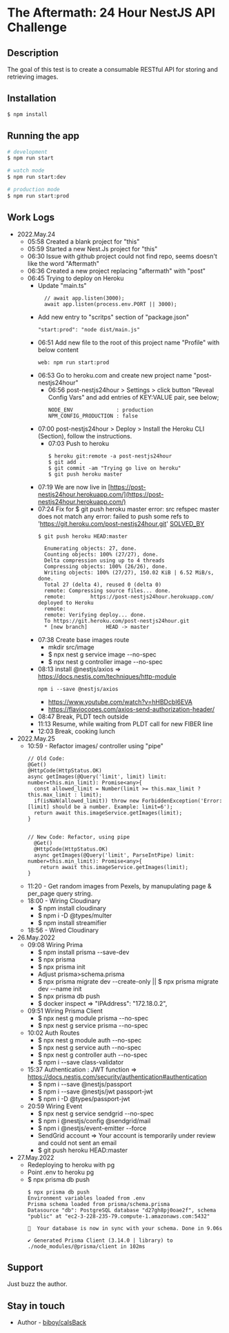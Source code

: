 # The Aftermath: 24 Hour NestJS API Challenge 

## Description
The goal of this test is to create a consumable RESTful API for storing and retrieving
images.

## Installation

```bash
$ npm install
```

## Running the app

```bash
# development
$ npm run start

# watch mode
$ npm run start:dev

# production mode
$ npm run start:prod
```

## Work Logs
- 2022.May.24
  - 05:58 Created a blank project for "this"
  - 05:59 Started a new Nest.Js project for "this"
  - 06:30 Issue with github project could not find repo, seems doesn't like the word "Aftermath"
  - 06:36 Created a new project replacing "aftermath" with "post"
  - 06:45 Trying to deploy on Heroku
    - Update "main.ts"
      ```
        // await app.listen(3000);
        await app.listen(process.env.PORT || 3000);
      ```
    - Add new entry to "scritps" section of "package.json"
      ```
      "start:prod": "node dist/main.js"
      ``` 
    - 06:51 Add new file to the root of this project name "Profile" with below content
      ```
      web: npm run start:prod
      ``` 
    - 06:53 Go to heroku.com and create new project name "post-nestjs24hour"
      - 06:56 post-nestjs24hour > Settings > click button "Reveal Config Vars" and add entries of KEY:VALUE pair, see below;
        ```
        NODE_ENV              : production
        NPM_CONFIG_PRODUCTION : false
        ```
    - 07:00 post-nestjs24hour > Deploy > Install the Heroku CLI (Section), follow the instructions.
      - 07:03 Push to heroku
        ``` 
        $ heroku git:remote -a post-nestjs24hour
        $ git add .
        $ git commit -am "Trying go live on heroku"
        $ git push heroku master
        ```
    - 07:19 We are now live in [https://post-nestjs24hour.herokuapp.com/](https://post-nestjs24hour.herokuapp.com/)
    - 07:24 Fix for $ git push heroku master
      error: src refspec master does not match any
      error: failed to push some refs to 'https://git.heroku.com/post-nestjs24hour.git' [SOLVED_BY](https://stackoverflow.com/questions/26595874/heroku-src-refspec-master-does-not-match-any)    
      ```
      $ git push heroku HEAD:master

        Enumerating objects: 27, done.
        Counting objects: 100% (27/27), done.
        Delta compression using up to 4 threads
        Compressing objects: 100% (26/26), done.
        Writing objects: 100% (27/27), 150.02 KiB | 6.52 MiB/s, done.
        Total 27 (delta 4), reused 0 (delta 0)
        remote: Compressing source files... done.
        remote:        https://post-nestjs24hour.herokuapp.com/ deployed to Heroku
        remote: 
        remote: Verifying deploy... done.
        To https://git.heroku.com/post-nestjs24hour.git
        * [new branch]      HEAD -> master

      ```
    - 07:38 Create base images route 
      - mkdir src/image
      - $ npx nest g service image --no-spec
      - $ npx nest g controller image --no-spec 
    - 08:13 install @nestjs/axios => https://docs.nestjs.com/techniques/http-module
      ```
      npm i --save @nestjs/axios
      ```
      - https://www.youtube.com/watch?v=hHBDcbI6EVA 
      - https://flaviocopes.com/axios-send-authorization-header/
    - 08:47 Break, PLDT tech outside 
    - 11:13 Resume, while waiting from PLDT call for new FIBER line
    - 12:03 Break, cooking lunch
- 2022.May.25 
  - 10:59 - Refactor images/ controller using "pipe"
    ``` 
    // Old Code:
    @Get()
    @HttpCode(HttpStatus.OK)
    async getImages(@Query('limit', limit) limit: number=this.min_limit): Promise<any>{
      const allowed_limit = Number(limit >= this.max_limit ? this.max_limit : limit);
      if(isNaN(allowed_limit)) throw new ForbiddenException('Error: [limit] should be a number. Example: limit=6');
      return await this.imageService.getImages(limit);
    }


    // New Code: Refactor, using pipe
      @Get()
      @HttpCode(HttpStatus.OK)
      async getImages(@Query('limit', ParseIntPipe) limit: number=this.min_limit): Promise<any>{
        return await this.imageService.getImages(limit);
    }

    ```
  - 11:20 - Get random images from Pexels, by manupulating page & per_page query string.
  - 18:00 - Wiring Cloudinary
    - $ npm install cloudinary
    - $ npm i -D @types/multer
    - $ npm install streamifier
  - 18:56 - Wired Cloudinary
- 26.May.2022
  - 09:08 Wiring Prima
    - $ npm install prisma --save-dev
    - $ npx prisma
    - $ npx prisma init
    - Adjust prisma>schema.prisma
    - $ npx prisma migrate dev --create-only || $ npx prisma migrate dev --name init
    - $ npx prisma db push
    - $ docker inspect <ID> => "IPAddress": "172.18.0.2",
  - 09:51 Wiring Prisma Client
    - $ npx nest g module prisma --no-spec
    - $ npx nest g service prisma --no-spec
  - 10:02 Auth Routes
    - $ npx nest g module auth --no-spec
    - $ npx nest g service auth --no-spec
    - $ npx nest g controller auth --no-spec
    - $ npm i --save class-validator
  - 15:37 Authentication : JWT function => https://docs.nestjs.com/security/authentication#authentication
    - $ npm i --save @nestjs/passport
    - $ npm i --save @nestjs/jwt passport-jwt
    - $ npm i -D @types/passport-jwt
  - 20:59 Wiring Event 
    - $ npx nest g service sendgrid --no-spec
    - $ npm i @nestjs/config @sendgrid/mail
    - $ npm i @nestjs/event-emitter --force
    - SendGrid account => Your account is temporarily under review and could not sent an email
    - $ git push heroku HEAD:master 
- 27.May.2022
  - Redeploying to heroku with pg
  - Point .env to heroku pg
  - $ npx prisma db push
    ```
    $ npx prisma db push
    Environment variables loaded from .env
    Prisma schema loaded from prisma/schema.prisma
    Datasource "db": PostgreSQL database "d27gh8pj0oae2f", schema "public" at "ec2-3-228-235-79.compute-1.amazonaws.com:5432"

    🚀  Your database is now in sync with your schema. Done in 9.06s

    ✔ Generated Prisma Client (3.14.0 | library) to ./node_modules/@prisma/client in 102ms
    ```


## Support
Just buzz the author.

## Stay in touch

- Author - [biboy/caIsBack](https://github.com/biboyatienza)
